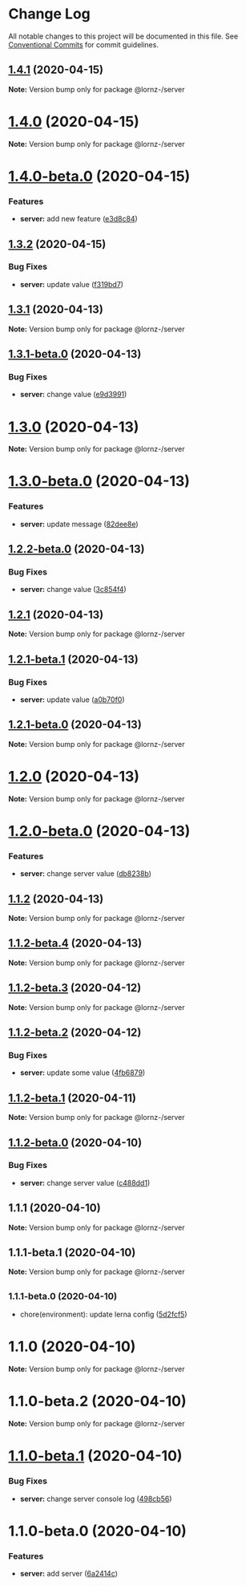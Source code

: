 # Change Log

All notable changes to this project will be documented in this file.
See [Conventional Commits](https://conventionalcommits.org) for commit guidelines.

## [1.4.1](https://github.com/Lornz-/lerna-semantic-release-demo/compare/@lornz-/server@1.4.0...@lornz-/server@1.4.1) (2020-04-15)

**Note:** Version bump only for package @lornz-/server





# [1.4.0](https://github.com/Lornz-/lerna-semantic-release-demo/compare/@lornz-/server@1.4.0-beta.0...@lornz-/server@1.4.0) (2020-04-15)

**Note:** Version bump only for package @lornz-/server





# [1.4.0-beta.0](https://github.com/Lornz-/lerna-semantic-release-demo/compare/@lornz-/server@1.3.2...@lornz-/server@1.4.0-beta.0) (2020-04-15)


### Features

* **server:** add new feature ([e3d8c84](https://github.com/Lornz-/lerna-semantic-release-demo/commit/e3d8c8418e9926aac532d5cc44c29103a97bc82d))





## [1.3.2](https://github.com/Lornz-/lerna-semantic-release-demo/compare/@lornz-/server@1.3.1...@lornz-/server@1.3.2) (2020-04-15)


### Bug Fixes

* **server:** update value ([f319bd7](https://github.com/Lornz-/lerna-semantic-release-demo/commit/f319bd711b4dd030ae87cacba60bca0a14d94845))





## [1.3.1](https://github.com/Lornz-/lerna-semantic-release-demo/compare/@lornz-/server@1.3.1-beta.0...@lornz-/server@1.3.1) (2020-04-13)

**Note:** Version bump only for package @lornz-/server





## [1.3.1-beta.0](https://github.com/Lornz-/lerna-semantic-release-demo/compare/@lornz-/server@1.3.0...@lornz-/server@1.3.1-beta.0) (2020-04-13)


### Bug Fixes

* **server:** change value ([e9d3991](https://github.com/Lornz-/lerna-semantic-release-demo/commit/e9d399127136e8d18dea5224b099abf384a87f29))





# [1.3.0](https://github.com/Lornz-/lerna-semantic-release-demo/compare/@lornz-/server@1.3.0-beta.0...@lornz-/server@1.3.0) (2020-04-13)

**Note:** Version bump only for package @lornz-/server





# [1.3.0-beta.0](https://github.com/Lornz-/lerna-semantic-release-demo/compare/@lornz-/server@1.2.1...@lornz-/server@1.3.0-beta.0) (2020-04-13)


### Features

* **server:** update message ([82dee8e](https://github.com/Lornz-/lerna-semantic-release-demo/commit/82dee8e54374fda6157f23141f179b6e08af12c5))
## [1.2.2-beta.0](https://github.com/Lornz-/lerna-semantic-release-demo/compare/@lornz-/server@1.2.1...@lornz-/server@1.2.2-beta.0) (2020-04-13)


### Bug Fixes

* **server:** change value ([3c854f4](https://github.com/Lornz-/lerna-semantic-release-demo/commit/3c854f4bd6f373eb5357e0d685f8d8fcb52a87e1))





## [1.2.1](https://github.com/Lornz-/lerna-semantic-release-demo/compare/@lornz-/server@1.2.1-beta.1...@lornz-/server@1.2.1) (2020-04-13)

**Note:** Version bump only for package @lornz-/server





## [1.2.1-beta.1](https://github.com/Lornz-/lerna-semantic-release-demo/compare/@lornz-/server@1.2.1-beta.0...@lornz-/server@1.2.1-beta.1) (2020-04-13)


### Bug Fixes

* **server:** update value ([a0b70f0](https://github.com/Lornz-/lerna-semantic-release-demo/commit/a0b70f08e9ba7a8ed5af158276c766e3843bc9bb))





## [1.2.1-beta.0](https://github.com/Lornz-/lerna-semantic-release-demo/compare/@lornz-/server@1.2.0...@lornz-/server@1.2.1-beta.0) (2020-04-13)

**Note:** Version bump only for package @lornz-/server





# [1.2.0](https://github.com/Lornz-/lerna-semantic-release-demo/compare/@lornz-/server@1.2.0-beta.0...@lornz-/server@1.2.0) (2020-04-13)

**Note:** Version bump only for package @lornz-/server





# [1.2.0-beta.0](https://github.com/Lornz-/lerna-semantic-release-demo/compare/@lornz-/server@1.1.2...@lornz-/server@1.2.0-beta.0) (2020-04-13)


### Features

* **server:** change server value ([db8238b](https://github.com/Lornz-/lerna-semantic-release-demo/commit/db8238bd7a33323391ea9c5d9b7c55516b17fc8e))





## [1.1.2](https://github.com/Lornz-/lerna-semantic-release-demo/compare/@lornz-/server@1.1.2-beta.4...@lornz-/server@1.1.2) (2020-04-13)

**Note:** Version bump only for package @lornz-/server





## [1.1.2-beta.4](https://github.com/Lornz-/lerna-semantic-release-demo/compare/@lornz-/server@1.1.2-beta.3...@lornz-/server@1.1.2-beta.4) (2020-04-13)

**Note:** Version bump only for package @lornz-/server





## [1.1.2-beta.3](https://github.com/Lornz-/lerna-semantic-release-demo/compare/@lornz-/server@1.1.2-beta.2...@lornz-/server@1.1.2-beta.3) (2020-04-12)

**Note:** Version bump only for package @lornz-/server





## [1.1.2-beta.2](https://github.com/Lornz-/lerna-semantic-release-demo/compare/@lornz-/server@1.1.2-beta.1...@lornz-/server@1.1.2-beta.2) (2020-04-12)


### Bug Fixes

* **server:** update some value ([4fb6879](https://github.com/Lornz-/lerna-semantic-release-demo/commit/4fb68795c32b250a852b1a76f7c3d490bca67cf6))





## [1.1.2-beta.1](https://github.com/Lornz-/lerna-semantic-release-demo/compare/@lornz-/server@1.1.2-beta.0...@lornz-/server@1.1.2-beta.1) (2020-04-11)

**Note:** Version bump only for package @lornz-/server





## [1.1.2-beta.0](https://github.com/Lornz-/lerna-semantic-release-demo/compare/@lornz-/server@1.1.1...@lornz-/server@1.1.2-beta.0) (2020-04-10)


### Bug Fixes

* **server:** change server value ([c488dd1](https://github.com/Lornz-/lerna-semantic-release-demo/commit/c488dd1423ae0f676e99d31b3638eb3e5dd7f4c8))





## 1.1.1 (2020-04-10)

**Note:** Version bump only for package @lornz-/server





## 1.1.1-beta.1 (2020-04-10)

**Note:** Version bump only for package @lornz-/server





## <small>1.1.1-beta.0 (2020-04-10)</small>

* chore(environment): update lerna config ([5d2fcf5](https://github.com/Lornz-/lerna-semantic-release-demo/commit/5d2fcf5))





# 1.1.0 (2020-04-10)

**Note:** Version bump only for package @lornz-/server





# 1.1.0-beta.2 (2020-04-10)

**Note:** Version bump only for package @lornz-/server





# [1.1.0-beta.1](https://github.com/Lornz-/lerna-semantic-release-demo/compare/@lornz-/server@1.1.0-beta.0...@lornz-/server@1.1.0-beta.1) (2020-04-10)


### Bug Fixes

* **server:** change server console log ([498cb56](https://github.com/Lornz-/lerna-semantic-release-demo/commit/498cb5640f511c5a0f7782aa61a1c9c87a1d1810))





# 1.1.0-beta.0 (2020-04-10)


### Features

* **server:** add server ([6a2414c](https://github.com/Lornz-/lerna-semantic-release-demo/commit/6a2414cae880a379695784d346ddddfb472b62e6))
